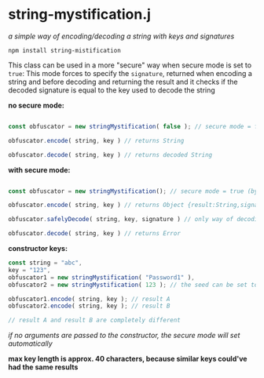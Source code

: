 # string-mystification.j
*a simple way of encoding/decoding a string with keys and signatures*

```
npm install string-mistification
```

This class can be used in a more "secure" way when secure mode is set to `true`:
This mode forces to specify the `signature`, returned when encoding a string and before decoding and returning the result and it checks if the decoded signature is equal to the key used to decode the string

**no secure mode:**
```js

const obfuscator = new stringMystification( false ); // secure mode = false

obfuscator.encode( string, key ) // returns String

obfuscator.decode( string, key ) // returns decoded String


```
**with secure mode:**
```js

const obfuscator = new stringMystification(); // secure mode = true (by default)

obfuscator.encode( string, key ) // returns Object {result:String,signature:String}

obfuscator.safelyDecode( string, key, signature ) // only way of decoding a string while safe mode is true

obfuscator.decode( string, key ) // returns Error


```
**constructor keys:**
```js
const string = "abc",
key = "123",
obfuscator1 = new stringMystification( "Password1" ),
obfuscator2 = new stringMystification( 123 ); // the seed can be set to a number too

obfuscator1.encode( string, key ); // result A
obfuscator2.encode( string, key ); // result B

// result A and result B are completely different

```
*if no arguments are passed to the constructor, the secure mode will set automatically*

**max key length is approx. 40 characters, because similar keys could've had the same results**
